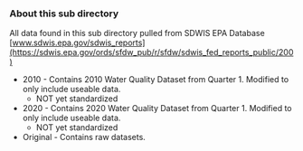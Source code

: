 ### About this sub directory
All data found in this sub directory pulled from SDWIS EPA Database [www.sdwis.epa.gov/sdwis_reports](https://sdwis.epa.gov/ords/sfdw_pub/r/sfdw/sdwis_fed_reports_public/200)

* 2010 - Contains 2010 Water Quality Dataset from Quarter 1. Modified to only include useable data.
  * NOT yet standardized
* 2020 - Contains 2020 Water Quality Dataset from Quarter 1. Modified to only include useable data.
  * NOT yet standardized
* Original - Contains raw datasets.
